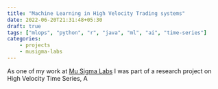 ```yaml
---
title: "Machine Learning in High Velocity Trading systems"
date: 2022-06-20T21:31:48+05:30
draft: true
tags: ["mlops", "python", "r", "java", "ml", "ai", "time-series"]
categories:
    - projects
    - musigma-labs
---
```


As one of my work at [Mu Sigma Labs](https://www.mu-sigma.com/our-platform/business-intelligence-services-innovation-lab) I was part of a research project on High Velocity Time Series, A